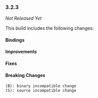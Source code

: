 ### 3.2.3

_Not Released Yet_

This build includes the following changes:

#### Bindings

#### Improvements

#### Fixes

#### Breaking Changes

```
(B): binary incompatible change
(S): source incompatible change
```
